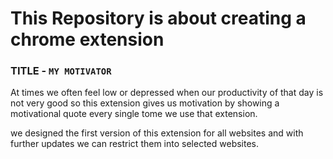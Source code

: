 # This Repository is about creating a chrome extension 
### TITLE  - `MY MOTIVATOR`

At times we often feel low or depressed when our productivity of that day is not very good so this extension gives us motivation by showing a motivational quote every single tome we use that extension.

we designed the first version of this extension for all websites and with further updates we can restrict them into selected websites.
